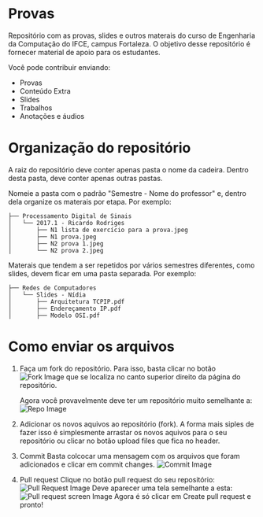 # Provas

Repositório com as provas, slides e outros materais do curso de Engenharia da Computação do IFCE, campus Fortaleza. O objetivo desse repositório é fornecer material de apoio para os estudantes.

Você pode contribuir enviando:
* Provas
* Conteúdo Extra
* Slides
* Trabalhos
* Anotações e áudios

# Organização do repositório

A raiz do repositório deve conter apenas pasta o nome da cadeira. Dentro desta pasta, deve conter apenas outras pastas.

Nomeie a pasta com o padrão "Semestre - Nome do professor" e, dentro dela organize os materais por etapa. Por exemplo:

```
├── Processamento Digital de Sinais
│   └── 2017.1 - Ricardo Rodriges
│       ├── N1 lista de exercício para a prova.jpeg
│       ├── N1 prova.jpeg
│       ├── N2 prova 1.jpeg
│       └── N2 prova 2.jpeg
```

Materais que tendem a ser repetidos por vários semestres diferentes, como slides, devem ficar em uma pasta separada. Por exemplo:

```
├── Redes de Computadores
│   └── Slides - Nídia
│       ├── Arquitetura TCPIP.pdf
│       ├── Endereçamento IP.pdf
│       ├── Modelo OSI.pdf
```

# Como enviar os arquivos

1. Faça um fork do repositório.
    Para isso, basta clicar no botão 
    ![Fork Image](https://github.com/jullynobre/provas/tree/master/src/images/fork.png) 
    que se localiza no canto superior direito da página do repositório.
    
    Agora você provavelmente deve ter um repositório muito semelhante a:
    ![Repo Image](https://github.com/jullynobre/provas/tree/master/src/images/repo.png)

2. Adicionar os novos aquivos ao repositório (fork).
    A forma mais siples de fazer isso é simplesmente arrastar os novos aquivos para o seu repositório ou clicar no botão upload files que fica no header.

3. Commit
    Basta colcocar uma mensagem com os arquivos que foram adicionados e clicar em commit changes.
    ![Commit Image](https://github.com/jullynobre/provas/tree/master/src/images/commit.png)
    
4. Pull request
    Clique no botão pull request do seu repositório: 
    ![Pull Request Image](https://github.com/jullynobre/provas/tree/master/src/images/pull-request.png)
    Deve aparecer uma tela semelhante a esta: 
    ![Pull request screen Image](https://github.com/jullynobre/provas/tree/master/src/images/pull-request-screen.png)
    Agora é só clicar em Create pull request e pronto!

